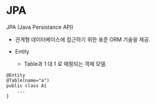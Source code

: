 JPA
===

JPA (Java Persistance API)
- 관계형 데이터베이스에 접근하기 위한 표준 ORM 기술을 제공.

- Entity
	- Table과 1 대 1 로 매핑되는 객체 모델.
```
@Entity
@Table(name="a")
public class A{
	...
}
```
